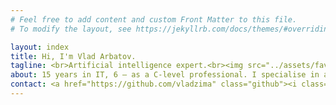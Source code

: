 ```yaml
---
# Feel free to add content and custom Front Matter to this file.
# To modify the layout, see https://jekyllrb.com/docs/themes/#overriding-theme-defaults

layout: index
title: Hi, I'm Vlad Arbatov.
tagline: <br>Artificial intelligence expert.<br><img src="../assets/favicon-arb.png" width="24px"> <a href="https://arb.digital">arb.digital</a>.
about: 15 years in IT, 6 — as a C-level professional. I specialise in advanced Computer Vision, Neuroevolution, Natural Language Processing. I also do Blockchain and more or less classical development. Sometimes I give public lectures.
contact: <a href="https://github.com/vladzima" class="github"><i class="fab fa-github-square"></i></a> <a href="https://medium.com/vladislav-arbatov/" class="medium"><i class="fab fa-medium"></i></a> <a href="https://www.linkedin.com/in/vladzima/" class="linkedin"><i class="fab fa-linkedin"></i></a> <a href="https://facebook.com/vladzima" class="facebook"><i class="fab fa-facebook"></i></a> <a href="https://twitter.com/vladzima" class="twitter"><i class="fab fa-twitter-square"></i></a> <a href="https://www.producthunt.com/@vladzima" class="producthunt"><i class="fab fa-product-hunt"></i></a> <a href="http://t.me/vladzima" class="telegram"><i class="fab fa-telegram"></i></a> <a href="mailto:vlad@arbatov.me" class="email"><i class="fas fa-envelope-square"></i></a>
---
```

